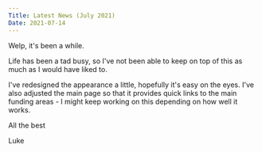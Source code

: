 ```yaml
---
Title: Latest News (July 2021)
Date: 2021-07-14
---
```


Welp, it's been a while.

Life has been a tad busy, so I've not been able to keep on top of this as much as I would have liked to.

I've redesigned the appearance a little, hopefully it's easy on the eyes. I've also adjusted the main page so that it provides quick links to the main funding areas - I might keep working on this depending on how well it works.

All the best

Luke
